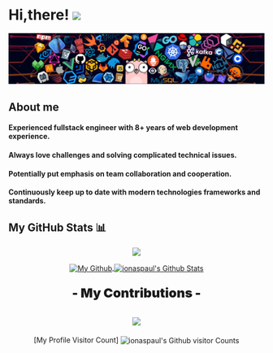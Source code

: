 # Hi,there! <img src='https://em-content.zobj.net/source/microsoft-teams/337/waving-hand_1f44b.png' width="40px"/>

![](https://github.com/ionaspaul/ionaspaul/blob/main/header.png?raw=true)

## About me

#### Experienced fullstack engineer with 8+ years of web development experience.
#### Always love challenges and solving complicated technical issues.
#### Potentially put emphasis on team collaboration and cooperation.
#### Continuously keep up to date with modern technologies frameworks and standards.

## My GitHub Stats 📊
<p align="center">
	<a href="https://github.com/ionaspaul">
		<img align="center" src="https://github-profile-trophy.vercel.app/?username=ionaspaul&title=MultiLanguage,Commits,Stars,Followers,Organizations,Repositories" />
	</a>
</p>
<p align="center">
	<a href="https://github.com/ionaspaul">
		<img align="center" src="https://github-readme-stats-git-masterrstaa-rickstaa.vercel.app/api/top-langs/?username=ionaspaul&theme=dracula&langs_count=8&layout=compact&card_width=260&hide=html,scss,makefile,ruby,css,less" alt="My Github" />
	</a>
	<a href="https://github.com/ionaspaul">
		<img align="center" src="https://github-readme-stats-git-masterrstaa-rickstaa.vercel.app/api?username=ionaspaul&show_icons=true&count_private=true&include_all_commits=true&line_height=25&theme=dracula" alt="ionaspaul's Github Stats" />
	</a>
</p>
<div align="center" style="font-size: 25px;font-weight: 900;">
	<p style="font-size: 25px;font-weight: 900;">- My Contributions -</p>
  <a href="https://github.com/ionaspaul">
    <img src="https://github-readme-streak-stats.herokuapp.com?user=ionaspaul&theme=dracula" />
  </a>
</div>

<p align="center">
	[My Profile Visitor Count] <img align="center" src="https://profile-counter.glitch.me/ionaspaul/count.svg" alt="ionaspaul's Github visitor Counts" />
</p>
